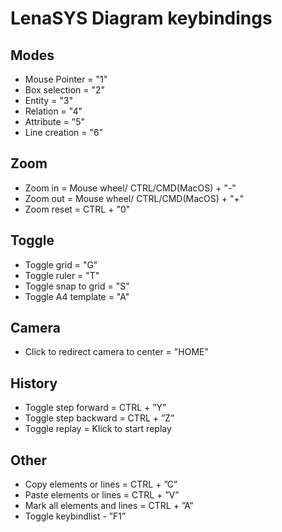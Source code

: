 
# **LenaSYS Diagram keybindings**


## Modes

- Mouse Pointer = "1"
- Box selection = "2"
- Entity = "3"
- Relation = "4"
- Attribute = "5" 
- Line creation = "6" 

## Zoom

- Zoom in = Mouse wheel/ CTRL/CMD(MacOS) + "-"
- Zoom out = Mouse wheel/ CTRL/CMD(MacOS) + "+" 
- Zoom reset = CTRL + "0"

## Toggle

- Toggle grid = "G"
- Toggle ruler = "T"
- Toggle snap to grid = "S"
- Toggle A4 template = "A"

## Camera

- Click to redirect camera to center = "HOME" 

## History

- Toggle step forward = CTRL + ”Y”
- Toggle step backward = CTRL + ”Z”
- Toggle replay = Klick to start replay 

## Other

- Copy elements or lines = CTRL + ”C”
- Paste elements or lines = CTRL + ”V”
- Mark all elements and lines = CTRL + ”A”
- Toggle keybindlist - ”F1”

